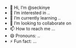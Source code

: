 - 👋 Hi, I’m @seckinye
- 👀 I’m interested in ..
- 🌱 I’m currently learning ..
- 💞️ I’m looking to collaborate on 
- 📫 How to reach me ...
- 😄 Pronouns: ..
- ⚡ Fun fact: ...

<!---
seckinye/seckinye is a ✨ special ✨ repository because its `README.md` (this file) appears on your GitHub profile.
You can click the Preview link to take a look at your changes.
--->
